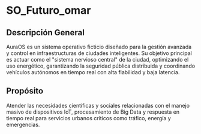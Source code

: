 # SO_Futuro_omar

## Descripción General
AuraOS es un sistema operativo ficticio diseñado para la gestión avanzada y control en infraestructuras de ciudades inteligentes. Su objetivo principal es actuar como el "sistema nervioso central" de la ciudad, optimizando el uso energético, garantizando la seguridad pública distribuida y coordinando vehículos autónomos en tiempo real con alta fiabilidad y baja latencia.

## Propósito
Atender las necesidades científicas y sociales relacionadas con el manejo masivo de dispositivos IoT, procesamiento de Big Data y respuesta en tiempo real para servicios urbanos críticos como tráfico, energía y emergencias.
